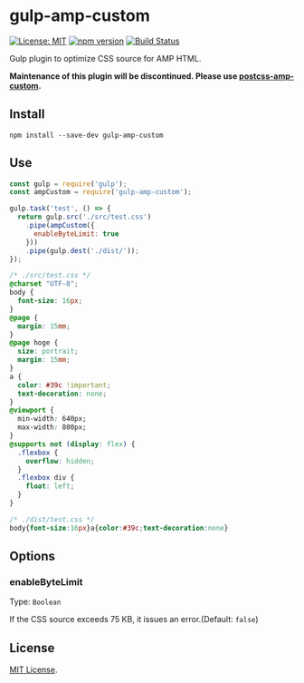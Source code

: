 # gulp-amp-custom

[![License: MIT](https://img.shields.io/badge/License-MIT-green.svg)](https://opensource.org/licenses/MIT)
[![npm version](https://badge.fury.io/js/gulp-amp-custom.svg)](https://badge.fury.io/js/gulp-amp-custom)
[![Build Status](https://github.com/kimulaco/gulp-amp-custom/workflows/Test/badge.svg)](https://github.com/kimulaco/gulp-amp-custom/actions)

Gulp plugin to optimize CSS source for AMP HTML.

**Maintenance of this plugin will be discontinued. Please use [postcss-amp-custom](https://github.com/kimulaco/postcss-amp-custom).**

## Install

```shell
npm install --save-dev gulp-amp-custom
```

## Use

```js
const gulp = require('gulp');
const ampCustom = require('gulp-amp-custom');

gulp.task('test', () => {
  return gulp.src('./src/test.css')
    .pipe(ampCustom({
      enableByteLimit: true
    }))
    .pipe(gulp.dest('./dist/'));
});
```

```css
/* ./src/test.css */
@charset "UTF-8";
body {
  font-size: 16px;
}
@page {
  margin: 15mm;
}
@page hoge {
  size: portrait;
  margin: 15mm;
}
a {
  color: #39c !important;
  text-decoration: none;
}
@viewport {
  min-width: 640px;
  max-width: 800px;
}
@supports not (display: flex) {
  .flexbox {
    overflow: hidden;
  }
  .flexbox div {
    float: left;
  }
}
```

```css
/* ./dist/test.css */
body{font-size:16px}a{color:#39c;text-decoration:none}
```

## Options

### enableByteLimit

Type: `Boolean`

If the CSS source exceeds 75 KB, it issues an error.(Default: `false`)

## License

[MIT License](LICENSE).
